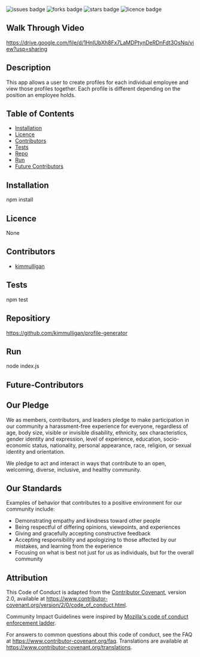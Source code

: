  ![issues badge](https://img.shields.io/github/issues/kimmulligan/profile-generator)
    ![forks badge](https://img.shields.io/github/forks/kimmulligan/profile-generator)
    ![stars badge](https://img.shields.io/github/stars/kimmulligan/profile-generator)
    ![licence badge](https://img.shields.io/github/licence/kimmulligan/profile-generator)

## Walk Through Video
https://drive.google.com/file/d/1HnIUbXh8Fx7LaMDPtynDeRDnFdt3OsNq/view?usp=sharing    

## Description
This app allows a user to create  profiles for each individual employee and view those profiles together. Each profile is different depending on the position an employee holds.
## Table of Contents
* [Installation](#installation)
* [Licence](#licence)
* [Contributors](#contributors)
* [Tests](#tests)
* [Repo](#repository)
* [Run](#run)
* [Future Contributors](#future-contributors)
## Installation
npm install
## Licence
None
## Contributors
* [kimmulligan](https://github.com/kimmulligan)
## Tests
npm test
## Repositiory
 https://github.com/kimmulligan/profile-generator
## Run
node index.js
## Future-Contributors
## Our Pledge

We as members, contributors, and leaders pledge to make participation in our
community a harassment-free experience for everyone, regardless of age, body
size, visible or invisible disability, ethnicity, sex characteristics, gender
identity and expression, level of experience, education, socio-economic status,
nationality, personal appearance, race, religion, or sexual identity
and orientation.

We pledge to act and interact in ways that contribute to an open, welcoming,
diverse, inclusive, and healthy community.

## Our Standards

Examples of behavior that contributes to a positive environment for our
community include:

* Demonstrating empathy and kindness toward other people
* Being respectful of differing opinions, viewpoints, and experiences
* Giving and gracefully accepting constructive feedback
* Accepting responsibility and apologizing to those affected by our mistakes,
  and learning from the experience
* Focusing on what is best not just for us as individuals, but for the
  overall community

## Attribution

This Code of Conduct is adapted from the [Contributor Covenant][homepage],
version 2.0, available at
https://www.contributor-covenant.org/version/2/0/code_of_conduct.html.

Community Impact Guidelines were inspired by [Mozilla's code of conduct
enforcement ladder](https://github.com/mozilla/diversity).

[homepage]: https://www.contributor-covenant.org

For answers to common questions about this code of conduct, see the FAQ at
https://www.contributor-covenant.org/faq. Translations are available at
https://www.contributor-covenant.org/translations.
